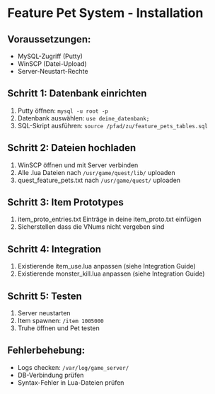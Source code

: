 # Feature Pet System - Installation

## Voraussetzungen:
- MySQL-Zugriff (Putty)
- WinSCP (Datei-Upload)
- Server-Neustart-Rechte

## Schritt 1: Datenbank einrichten
1. Putty öffnen: `mysql -u root -p`
2. Datenbank auswählen: `use deine_datenbank;`
3. SQL-Skript ausführen: `source /pfad/zu/feature_pets_tables.sql`

## Schritt 2: Dateien hochladen
1. WinSCP öffnen und mit Server verbinden
2. Alle .lua Dateien nach `/usr/game/quest/lib/` uploaden
3. quest_feature_pets.txt nach `/usr/game/quest/` uploaden

## Schritt 3: Item Prototypes
1. item_proto_entries.txt Einträge in deine item_proto.txt einfügen
2. Sicherstellen dass die VNums nicht vergeben sind

## Schritt 4: Integration
1. Existierende item_use.lua anpassen (siehe Integration Guide)
2. Existierende monster_kill.lua anpassen (siehe Integration Guide)

## Schritt 5: Testen
1. Server neustarten
2. Item spawnen: `/item 1005000`
3. Truhe öffnen und Pet testen

## Fehlerbehebung:
- Logs checken: `/var/log/game_server/`
- DB-Verbindung prüfen
- Syntax-Fehler in Lua-Dateien prüfen
